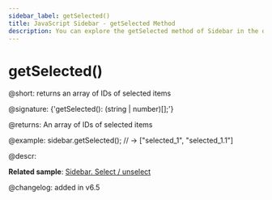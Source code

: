 ```yaml
---
sidebar_label: getSelected()
title: JavaScript Sidebar - getSelected Method 
description: You can explore the getSelected method of Sidebar in the documentation of the DHTMLX JavaScript UI library. Browse developer guides and API reference, try out code examples and live demos, and download a free 30-day evaluation version of DHTMLX Suite.
---
```


# getSelected()

@short: returns an array of IDs of selected items

@signature: {'getSelected(): (string | number)[];'}

@returns:
An array of IDs of selected items

@example:
sidebar.getSelected(); // -> ["selected_1", "selected_1.1"]

@descr:

**Related sample**: [Sidebar. Select / unselect](https://snippet.dhtmlx.com/3odod5v1)

@changelog: added in v6.5

[comment]: # (@relatedapi: sidebar/api/sidebar_isselected_method.md sidebar/api/sidebar_select_method.md sidebar/api/sidebar_unselect_method.md)

[comment]: # (@related: sidebar/work_with_sidebar.md#getting-selected-items)

